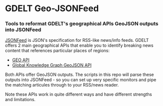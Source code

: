 # GDELT Geo-JSONFeed

### Tools to reformat GDELT's geographical APIs GeoJSON outputs into  JSONFeed

[JSONFeed](https://jsonfeed.org/) is JSON's specification for RSS-like news/info feeds.  GDELT offers 2 main geographical APIs that enable you to identify breaking news content that references particular places of regions:

- [GEO API](https://blog.gdeltproject.org/gdelt-geo-2-0-api-debuts/)
- [Global Knowledge Graph GeoJSON API](https://blog.gdeltproject.org/announcing-our-first-api-gkg-geojson/)

Both APIs offer GeoJSON outputs.  The scripts in this repo will parse these outputs into JSONFeed - so you can set up very specific monitors and pipe the matching articules through to your RSS/news reader.

Note these APIs work in quite different ways and have different strengths and limitations.
